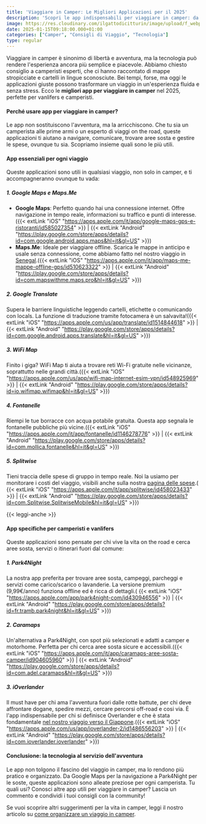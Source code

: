 ```yaml
---
title: 'Viaggiare in Camper: Le Migliori Applicazioni per il 2025'
description: 'Scopri le app indispensabili per viaggiare in camper: da Google Maps a Park4Night, organizza la tua avventura on the road con facilità.'
image: https://res.cloudinary.com/ilgattodicitturin/image/upload/f_webp,q_auto:good,w_800,c_scale,dpr_auto/v1657879625/Articoli/app_camper_drffxr.jpg
date: 2025-01-15T09:18:00.000+01:00
categories: ["Camper", "Consigli di Viaggio", "Tecnologia"]
type: regular
---
```


Viaggiare in camper è sinonimo di libertà e avventura, ma la tecnologia può rendere l'esperienza ancora più semplice e piacevole. Abbiamo chiesto consiglio a camperisti esperti, che ci hanno raccontato di mappe stropicciate e cartelli in lingue sconosciute. Bei tempi, forse, ma oggi le applicazioni giuste possono trasformare un viaggio in un'esperienza fluida e senza stress. Ecco le **migliori app per viaggiare in camper** nel 2025, perfette per vanlifers e camperisti.

#### Perché usare app per viaggiare in camper?

Le app non sostituiscono l'avventura, ma la arricchiscono. Che tu sia un camperista alle prime armi o un esperto di viaggi on the road, queste applicazioni ti aiutano a navigare, comunicare, trovare aree sosta e gestire le spese, ovunque tu sia. Scopriamo insieme quali sono le più utili.

#### App essenziali per ogni viaggio

Queste applicazioni sono utili in qualsiasi viaggio, non solo in camper, e ti accompagneranno ovunque tu vada:

##### 1. Google Maps e Maps.Me
- **Google Maps**: Perfetto quando hai una connessione internet. Offre navigazione in tempo reale, informazioni su traffico e punti di interesse.({{< extLink "iOS" "https://apps.apple.com/it/app/google-maps-gps-e-ristoranti/id585027354" >}} | {{< extLink "Android" "https://play.google.com/store/apps/details?id=com.google.android.apps.maps&hl=it&gl=US" >}})
- **Maps.Me**: Ideale per viaggiare offline. Scarica le mappe in anticipo e usale senza connessione, come abbiamo fatto nel nostro viaggio in [Senegal](/blog/guida-senegal-in-camper-itinerari-informazioni/).({{< extLink "iOS" "https://apps.apple.com/it/app/maps-me-mappe-offline-gps/id510623322" >}} | {{< extLink "Android" "https://play.google.com/store/apps/details?id=com.mapswithme.maps.pro&hl=it&gl=US" >}})

##### 2. Google Translate
Supera le barriere linguistiche leggendo cartelli, etichette o comunicando con locals. La funzione di traduzione tramite fotocamera è un salvavita!({{< extLink "iOS" "https://apps.apple.com/us/app/translate/id1514844618" >}} | {{< extLink "Android" "https://play.google.com/store/apps/details?id=com.google.android.apps.translate&hl=it&gl=US" >}})

##### 3. WiFi Map
Finito i giga? WiFi Map ti aiuta a trovare reti Wi-Fi gratuite nelle vicinanze, soprattutto nelle grandi città.({{< extLink "iOS" "https://apps.apple.com/us/app/wifi-map-internet-esim-vpn/id548925969" >}} | {{< extLink "Android" "https://play.google.com/store/apps/details?id=io.wifimap.wifimap&hl=it&gl=US" >}})

##### 4. Fontanelle
Riempi le tue borracce con acqua potabile gratuita. Questa app segnala le fontanelle pubbliche più vicine.({{< extLink "iOS" "https://apps.apple.com/it/app/fontanelle/id1146278776" >}} | {{< extLink "Android" "https://play.google.com/store/apps/details?id=com.mollica.fontanelle&hl=it&gl=US" >}})

##### 5. Splitwise
Tieni traccia delle spese di gruppo in tempo reale. Noi la usiamo per monitorare i costi del viaggio, visibili anche sulla nostra [pagina delle spese](https://vandipety.it/expanses/).( {{< extLink "iOS" "https://apps.apple.com/it/app/splitwise/id458023433" >}} | {{< extLink "Android" "https://play.google.com/store/apps/details?id=com.Splitwise.SplitwiseMobile&hl=it&gl=US" >}})

{{< leggi-anche >}}

#### App specifiche per camperisti e vanlifers

Queste applicazioni sono pensate per chi vive la vita on the road e cerca aree sosta, servizi o itinerari fuori dal comune:

##### 1. Park4Night
La nostra app preferita per trovare aree sosta, campeggi, parcheggi e servizi come carico/scarico o lavanderie. La versione premium (9,99€/anno) funziona offline ed è ricca di dettagli.( {{< extLink "iOS" "https://apps.apple.com/app/park4night-com/id430946556" >}} | {{< extLink "Android" "https://play.google.com/store/apps/details?id=fr.tramb.park4night&hl=it&gl=US" >}})

##### 2. Caramaps
Un'alternativa a Park4Night, con spot più selezionati e adatti a camper e motorhome. Perfetta per chi cerca aree sosta sicure e accessibili.({{< extLink "iOS" "https://apps.apple.com/it/app/caramaps-aree-sosta-camper/id904605960" >}} | {{< extLink "Android" "https://play.google.com/store/apps/details?id=com.adel.caramaps&hl=it&gl=US" >}})

##### 3. iOverlander
Il must have per chi ama l'avventura fuori dalle rotte battute, per chi deve affrontare dogane, spedire mezzi, cercare percorsi off-road e cosi via. È l'app indispensabile per chi si definisce Overlander e che è stata fondamentale [nel nostro viaggio verso il Giappone](/blog/dall-italia-al-giappone-in-van).({{< extLink "iOS" "https://apps.apple.com/us/app/ioverlander-2/id1486556203" >}} | {{< extLink "Android" "https://play.google.com/store/apps/details?id=com.ioverlander.ioverlander" >}})

#### Conclusione: la tecnologia al servizio dell'avventura

Le app non tolgono il fascino del viaggio in camper, ma lo rendono più pratico e organizzato. Da Google Maps per la navigazione a Park4Night per le soste, queste applicazioni sono alleate preziose per ogni camperista. Tu quali usi? Conosci altre app utili per viaggiare in camper? Lascia un commento e condividi i tuoi consigli con la community!

Se vuoi scoprire altri suggerimenti per la vita in camper, leggi il nostro articolo su [come organizzare un viaggio in camper](/blog/organizzare-viaggio-camper-guida-completa/).

